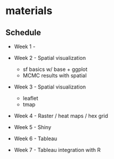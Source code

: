 # materials

## Schedule

* Week 1 - 

* Week 2 - Spatial visualization 
  - sf basics w/ base + ggplot
  - MCMC results with spatial

* Week 3 - Spatial visualization
  - leaflet
  - tmap

* Week 4 - Raster / heat maps / hex grid

* Week 5 - Shiny 

* Week 6 - Tableau

* Week 7 - Tableau integration with R





